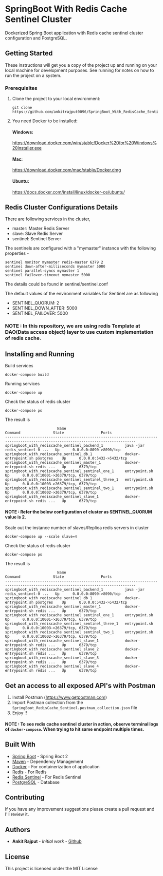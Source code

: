 # SpringBoot With Redis Cache Sentinel Cluster

Dockerized Spring Boot application with Redis cache sentinel cluster configuration and PostgreSQL.

## Getting Started

These instructions will get you a copy of the project up and running on your local machine for development purposes. See running for notes on how to run the project on a system.

### Prerequisites

1. Clone the project to your local environment:
    ```
    git clone https://github.com/ankitrajput0096/SpringBoot_With_RedisCache_Sentinel
    ```

2. You need Docker to be installed:

    #### Windows:
    https://download.docker.com/win/stable/Docker%20for%20Windows%20Installer.exe
    
    #### Mac:
    https://download.docker.com/mac/stable/Docker.dmg
    
    #### Ubuntu:
    https://docs.docker.com/install/linux/docker-ce/ubuntu/

## Redis Cluster Configurations Details

There are following services in the cluster,

* master: Master Redis Server
* slave:  Slave Redis Server
* sentinel: Sentinel Server


The sentinels are configured with a "mymaster" instance with the following properties -

```
sentinel monitor mymaster redis-master 6379 2
sentinel down-after-milliseconds mymaster 5000
sentinel parallel-syncs mymaster 1
sentinel failover-timeout mymaster 5000
```

The details could be found in sentinel/sentinel.conf

The default values of the environment variables for Sentinel are as following

* SENTINEL_QUORUM: 2
* SENTINEL_DOWN_AFTER: 5000
* SENTINEL_FAILOVER: 5000

### NOTE : In this repository, we are using redis Template at DAO(Data access object) layer to use custom implementation of redis cache.

## Installing and Running

Build services
```
docker-compose build
```
Running services
```
docker-compose up
```
Check the status of redis cluster
```
docker-compose ps
```
The result is 
```
                        Name                                      Command               State                 Ports               
----------------------------------------------------------------------------------------------------------------------------------
springboot_with_rediscache_sentinel_backend_1          java -jar redis_sentinel-0 ...   Up      0.0.0.0:8090->8090/tcp            
springboot_with_rediscache_sentinel_db_1               docker-entrypoint.sh postgres    Up      0.0.0.0:5432->5432/tcp            
springboot_with_rediscache_sentinel_master_1           docker-entrypoint.sh redis ...   Up      6379/tcp                          
springboot_with_rediscache_sentinel_sentinel_one_1     entrypoint.sh                    Up      0.0.0.0:10001->26379/tcp, 6379/tcp
springboot_with_rediscache_sentinel_sentinel_three_1   entrypoint.sh                    Up      0.0.0.0:10003->26379/tcp, 6379/tcp
springboot_with_rediscache_sentinel_sentinel_two_1     entrypoint.sh                    Up      0.0.0.0:10002->26379/tcp, 6379/tcp
springboot_with_rediscache_sentinel_slave_1            docker-entrypoint.sh redis ...   Up      6379/tcp   
```

#### NOTE : Refer the below configuration of cluster as SENTINEL_QUORUM value is 2.
Scale out the instance number of slaves/Replica redis servers in cluster

```
docker-compose up --scale slave=4
```

Check the status of redis cluster

```
docker-compose ps
```

The result is 

```
                        Name                                      Command               State                 Ports               
----------------------------------------------------------------------------------------------------------------------------------
springboot_with_rediscache_sentinel_backend_1          java -jar redis_sentinel-0 ...   Up      0.0.0.0:8090->8090/tcp            
springboot_with_rediscache_sentinel_db_1               docker-entrypoint.sh postgres    Up      0.0.0.0:5432->5432/tcp            
springboot_with_rediscache_sentinel_master_1           docker-entrypoint.sh redis ...   Up      6379/tcp                          
springboot_with_rediscache_sentinel_sentinel_one_1     entrypoint.sh                    Up      0.0.0.0:10001->26379/tcp, 6379/tcp
springboot_with_rediscache_sentinel_sentinel_three_1   entrypoint.sh                    Up      0.0.0.0:10003->26379/tcp, 6379/tcp
springboot_with_rediscache_sentinel_sentinel_two_1     entrypoint.sh                    Up      0.0.0.0:10002->26379/tcp, 6379/tcp
springboot_with_rediscache_sentinel_slave_1            docker-entrypoint.sh redis ...   Up      6379/tcp                          
springboot_with_rediscache_sentinel_slave_2            docker-entrypoint.sh redis ...   Up      6379/tcp                          
springboot_with_rediscache_sentinel_slave_3            docker-entrypoint.sh redis ...   Up      6379/tcp                          
springboot_with_rediscache_sentinel_slave_4            docker-entrypoint.sh redis ...   Up      6379/tcp 
```


## Get an access to all exposed API's with Postman

1. Install Postman (https://www.getpostman.com)
2. Import Postman collection from the `SpringBoot_RedisCache_Sentinel.postman_collection.json` file
3. Enjoy !!

#### NOTE : To see redis cache sentinel cluster in action, observe terminal logs of `docker-compose`. When trying to hit same endpoint multiple times. 

## Built With

* [Spring Boot](https://spring.io/projects/spring-boot) - Spring Boot 2
* [Maven](https://maven.apache.org/) - Dependency Management
* [Docker](https://www.docker.com/) - For containerization of application
* [Redis](https://redis.io/) - For Redis
* [Redis Sentinel](https://redis.io/topics/sentinel) - For Redis Sentinel
* [PostgreSQL](https://www.postgresql.org/) - Database

## Contributing

If you have any improvement suggestions please create a pull request and I'll review it.


## Authors

* **Ankit Rajput** - *Initial work* - [Github](https://github.com/ankitrajput0096)

## License

This project is licensed under the MIT License



